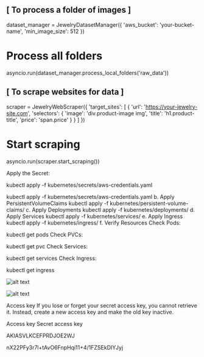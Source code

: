 ## [ To process a folder of images ]

dataset_manager = JewelryDatasetManager({
    'aws_bucket': 'your-bucket-name',
    'min_image_size': 512
})

# Process all folders
asyncio.run(dataset_manager.process_local_folders('raw_data'))


## [ To scrape websites for data ]

scraper = JewelryWebScraper({
    'target_sites': [
        {
            'url': 'https://your-jewelry-site.com',
            'selectors': {
                'image': 'div.product-image img',
                'title': 'h1.product-title',
                'price': 'span.price'
            }
        }
    ]
})

# Start scraping
asyncio.run(scraper.start_scraping())

Apply the Secret:

kubectl apply -f kubernetes/secrets/aws-credentials.yaml

kubectl apply -f kubernetes/secrets/aws-credentials.yaml
b. Apply PersistentVolumeClaims
kubectl apply -f kubernetes/persistent-volume-claims/
c. Apply Deployments
kubectl apply -f kubernetes/deployments/
d. Apply Services
kubectl apply -f kubernetes/services/
e. Apply Ingress
kubectl apply -f kubernetes/ingress/
f. Verify Resources
Check Pods:

kubectl get pods
Check PVCs:

kubectl get pvc
Check Services:

kubectl get services
Check Ingress:

kubectl get ingress



![alt text](image.png)

![alt text](image-1.png)


Access key
If you lose or forget your secret access key, you cannot retrieve it. Instead, create a new access key and make the old key inactive.

Access key
Secret access key

AKIASVLKCEFPRDJOE2WJ

nX22PFy3r7l+tAvO6FnpHqi11+4/1FZSEkDIYJyj
